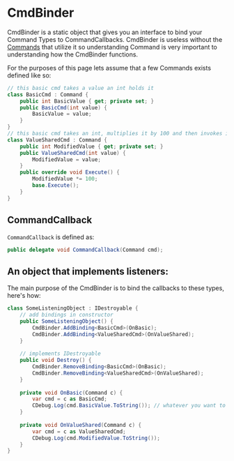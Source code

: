 # CmdBinder

CmdBinder is a static object that gives you an interface to bind your Command Types to CommandCallbacks.  CmdBinder is useless without the [Commands](CommandObject.md) that utilize it so understanding Command is very important to understanding how the CmdBinder functions.

For the purposes of this page lets assume that a few Commands exists defined like so:
```csharp
// this basic cmd takes a value an int holds it
class BasicCmd : Command {
	public int BasicValue { get; private set; }
	public BasicCmd(int value) {
		BasicValue = value;
	}
}
// this basic cmd takes an int, multiplies it by 100 and then invokes its callbacks
class ValueSharedCmd : Command {
	public int ModifiedValue { get; private set; }
	public ValueSharedCmd(int value) {
		ModifiedValue = value;
	}
	public override void Execute() {
		ModifiedValue *= 100;
		base.Execute();
	}
}
```

## CommandCallback

`CommandCallback` is defined as:
```csharp
public delegate void CommandCallback(Command cmd);
```

## An object that implements listeners:

The main purpose of the CmdBinder is to bind the callbacks to these types, here's how:

```csharp
class SomeListeningObject : IDestroyable {
	// add bindings in constructor
	public SomeListeningObject() {
		CmdBinder.AddBinding<BasicCmd>(OnBasic);
		CmdBinder.AddBinding<ValueSharedCmd>(OnValueShared);
	}
	
	// implements IDestroyable
	public void Destroy() {
		CmdBinder.RemoveBinding<BasicCmd>(OnBasic);
		CmdBinder.RemoveBinding<ValueSharedCmd>(OnValueShared);
	}
	
	private void OnBasic(Command c) {
		var cmd = c as BasicCmd;
		CDebug.Log(cmd.BasicValue.ToString()); // whatever you want to do
	}
	
	private void OnValueShared(Command c) {
		var cmd = c as ValueSharedCmd;
		CDebug.Log(cmd.ModifiedValue.ToString());
	}
}	
```
